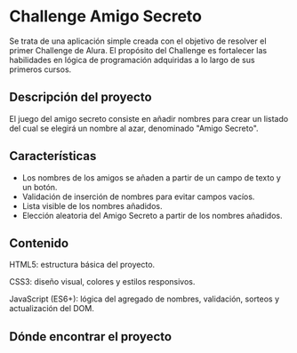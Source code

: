 # Challenge Amigo Secreto

Se trata de una aplicación simple creada con el objetivo de resolver el primer Challenge de Alura. El propósito del Challenge es fortalecer las habilidades en lógica de programación adquiridas a lo largo de sus primeros cursos.

## Descripción del proyecto

El juego del amigo secreto consiste en añadir nombres para crear un listado del cual se elegirá un nombre al azar, denominado "Amigo Secreto".

## Características

- Los nombres de los amigos se añaden a partir de un campo de texto y un botón.
- Validación de inserción de nombres para evitar campos vacíos.
- Lista visible de los nombres añadidos.
- Elección aleatoria del Amigo Secreto a partir de los nombres añadidos.

## Contenido

HTML5: estructura básica del proyecto.

CSS3: diseño visual, colores y estilos responsivos.

JavaScript (ES6+): lógica del agregado de nombres, validación, sorteos y actualización del DOM.

## Dónde encontrar el proyecto


